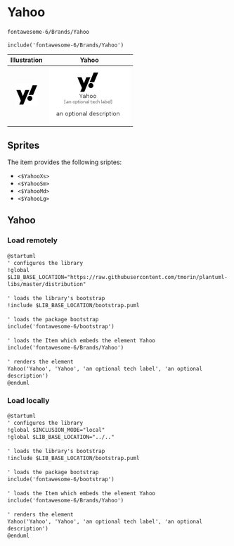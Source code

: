 # Yahoo


```text
fontawesome-6/Brands/Yahoo
```

```text
include('fontawesome-6/Brands/Yahoo')
```



| Illustration | Yahoo |
| :---: | :---: |
| ![illustration for Illustration](../../fontawesome-6/Brands/Yahoo.png) | ![illustration for Yahoo](../../fontawesome-6/Brands/Yahoo.Local.png) |



## Sprites
The item provides the following sriptes:

- `<$YahooXs>`
- `<$YahooSm>`
- `<$YahooMd>`
- `<$YahooLg>`





## Yahoo

### Load remotely
```plantuml
@startuml
' configures the library
!global $LIB_BASE_LOCATION="https://raw.githubusercontent.com/tmorin/plantuml-libs/master/distribution"

' loads the library's bootstrap
!include $LIB_BASE_LOCATION/bootstrap.puml

' loads the package bootstrap
include('fontawesome-6/bootstrap')

' loads the Item which embeds the element Yahoo
include('fontawesome-6/Brands/Yahoo')

' renders the element
Yahoo('Yahoo', 'Yahoo', 'an optional tech label', 'an optional description')
@enduml
```

### Load locally
```plantuml
@startuml
' configures the library
!global $INCLUSION_MODE="local"
!global $LIB_BASE_LOCATION="../.."

' loads the library's bootstrap
!include $LIB_BASE_LOCATION/bootstrap.puml

' loads the package bootstrap
include('fontawesome-6/bootstrap')

' loads the Item which embeds the element Yahoo
include('fontawesome-6/Brands/Yahoo')

' renders the element
Yahoo('Yahoo', 'Yahoo', 'an optional tech label', 'an optional description')
@enduml
```

